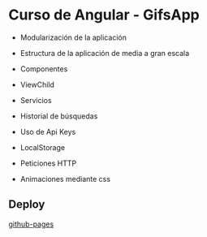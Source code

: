 # Curso de Angular - GifsApp

- Modularización de la aplicación

- Estructura de la aplicación de media a gran escala

- Componentes

- ViewChild

- Servicios

- Historial de búsquedas

- Uso de Api Keys

- LocalStorage

- Peticiones HTTP

- Animaciones mediante css

## Deploy
[github-pages](https://rdalvarez.github.io/gifs-app/)
